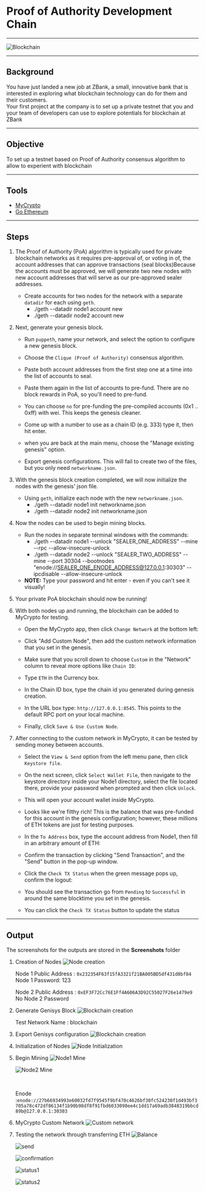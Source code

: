 # **Proof of Authority Development Chain**
---
![Blockchain](network.jpeg)

---
## **Background**
You have just landed a new job at ZBank, a small, innovative bank that is interested in exploring what
blockchain technology can do for them and their customers. </br>
Your first project at the company is to set up a private testnet that you and your team of developers
can use to explore potentials for blockchain at ZBank

___
## **Objective**
To set up a testnet based on Proof of Authority consensus algorithm to allow to experient with blockchain

---
## **Tools**
* [MyCrypto](https://www.mycrypto.com/)
* [Go Ethereum](https://geth.ethereum.org/)


---
## **Steps**  

1. The Proof of Authority (PoA) algorithm is typically used for private blockchain networks as it requires pre-approval of, or voting in of, the account addresses that can approve transactions (seal blocks)Because the accounts must be approved, we will generate two new nodes with new account addresses that will serve as our pre-approved sealer addresses.

    * Create accounts for two nodes for the network with a separate `datadir` for each using `geth`.
        * ./geth --datadir node1 account new
        * ./geth --datadir node2 account new

2. Next, generate your genesis block.

    * Run `puppeth`, name your network, and select the option to configure a new genesis block.

    * Choose the `Clique (Proof of Authority)` consensus algorithm.

    * Paste both account addresses from the first step one at a time into the list of accounts to seal.

    * Paste them again in the list of accounts to pre-fund. There are no block rewards in PoA, so you'll need to pre-fund.

    * You can choose `no` for pre-funding the pre-compiled accounts (0x1 .. 0xff) with wei. This keeps the genesis cleaner.

    * Come up with a number to use as a chain ID (e.g. 333) type it, then hit enter.

    * when you are back at the main menu, choose the "Manage existing genesis" option.

    * Export genesis configurations. This will fail to create two of the files, but you only need `networkname.json`.

3. With the genesis block creation completed, we will now initialize the nodes with the genesis' json file.

    * Using `geth`, initialize each node with the new `networkname.json`.
        * ./geth --datadir node1 init networkname.json
        * ./geth --datadir node2 init networkname.json

4. Now the nodes can be used to begin mining blocks.

    * Run the nodes in separate terminal windows with the commands:
        *  ./geth --datadir node1 --unlock "SEALER_ONE_ADDRESS" --mine --rpc --allow-insecure-unlock
        *  ./geth --datadir node2 --unlock "SEALER_TWO_ADDRESS" --mine --port 30304 --bootnodes "enode://SEALER_ONE_ENODE_ADDRESS@127.0.0.1:30303" --ipcdisable --allow-insecure-unlock
    * **NOTE:** Type your password and hit enter - even if you can't see it visually!

5. Your private PoA blockchain should now be running!

6. With both nodes up and running, the blockchain can be added to MyCrypto for testing.

    * Open the MyCrypto app, then click `Change Network` at the bottom left:

    * Click "Add Custom Node", then add the custom network information that you set in the genesis.

    * Make sure that you scroll down to choose `Custom` in the "Network" column to reveal more options like `Chain ID`:

    * Type `ETH` in the Currency box.
    
    * In the Chain ID box, type the chain id you generated during genesis creation.

    * In the URL box type: `http://127.0.0.1:8545`.  This points to the default RPC port on your local machine.

    * Finally, click `Save & Use Custom Node`. 

7. After connecting to the custom network in MyCrypto, it can be tested by sending money between accounts.

    * Select the `View & Send` option from the left menu pane, then click `Keystore file`.


    * On the next screen, click `Select Wallet File`, then navigate to the keystore directory inside your Node1 directory, select the file located there, provide your password when prompted and then click `Unlock`.

    * This will open your account wallet inside MyCrypto. 
    
    * Looks like we're filthy rich! This is the balance that was pre-funded for this account in the genesis configuration; however, these millions of ETH tokens are just for testing purposes.   


    * In the `To Address` box, type the account address from Node1, then fill in an arbitrary amount of ETH:


    * Confirm the transaction by clicking "Send Transaction", and the "Send" button in the pop-up window.  


    * Click the `Check TX Status` when the green message pops up, confirm the logout:


    * You should see the transaction go from `Pending` to `Successful` in around the same blocktime you set in the genesis.

    * You can click the `Check TX Status` button to update the status

---
## **Output**
 The screenshots for the outputs are stored in the **Screenshots** folder

 1. Creation of Nodes
    ![Node creation](Screenshots/Node_creation.png)

    Node 1 Public Address : `0x232354F63f15fA3321f21BA005BD5df431d8bf84` 
    </br>
    Node 1 Password: 123

     Node 2 Public Address : `0xEF3F72Cc76E1Ff4A606A3D92C55027F26e1479e9` 
    </br>
    No Node 2 Password

  2. Generate Genisys Block
     ![Blockchain creation](Screenshots/Blockchain_creation.png)

     Test Network Name : blockchain 
  3. Export Genisys configuration
     ![Blockchain creation](Screenshots/Blockchain_export.png)
  4. Initialization of Nodes
     ![Node Initialization](Screenshots/Node1_init.png)

  5. Begin Mining 
     ![Node1 Mine](Screenshots/Node1_mine.png)

     ![Node2 Mine](Screenshots/Node1_mine.png)

     </br>

     Enode :`enode://27b66934993e60032fd7f9545f9bf470c4626bf30fc524230f1d493bf3705a78c472df86134f1b90b98df8f91fbd6033098ee4c1dd17a69adb3848319bbcd89b@127.0.0.1:30303` 

  6. MyCrypto Custom Network
     ![Custom network](Screenshots/Puppernet.png)
  7. Testing the network through transferring ETH
     ![Balance](Screenshots/mycrypto_bal.png)

     ![send](Screenshots/mycrypto_send.png)

     ![confirmation](Screenshots/Confirmation_transaction.png)

     ![status1](Screenshots/Transaction_status1.png)

     ![status2](Screenshots/Transaction_status2.png)
